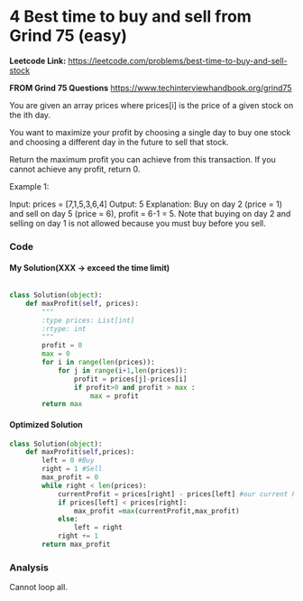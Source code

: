 # 4 Best time to buy and sell from Grind 75 (easy)
**Leetcode Link:** https://leetcode.com/problems/best-time-to-buy-and-sell-stock

**FROM Grind 75 Questions** https://www.techinterviewhandbook.org/grind75

You are given an array prices where prices[i] is the price of a given stock on the ith day.

You want to maximize your profit by choosing a single day to buy one stock and choosing a different day in the future to sell that stock.

Return the maximum profit you can achieve from this transaction. If you cannot achieve any profit, return 0.

 

Example 1:

Input: prices = [7,1,5,3,6,4]
Output: 5
Explanation: Buy on day 2 (price = 1) and sell on day 5 (price = 6), profit = 6-1 = 5.
Note that buying on day 2 and selling on day 1 is not allowed because you must buy before you sell.




### Code



#### My Solution(XXX -> exceed the time limit)
```python

class Solution(object):
    def maxProfit(self, prices):
        """
        :type prices: List[int]
        :rtype: int
        """
        profit = 0
        max = 0
        for i in range(len(prices)):
            for j in range(i+1,len(prices)):
                profit = prices[j]-prices[i]
                if profit>0 and profit > max :
                    max = profit
        return max

```

#### Optimized Solution

```python
class Solution(object):
    def maxProfit(self,prices):
        left = 0 #Buy
        right = 1 #Sell
        max_profit = 0
        while right < len(prices):
            currentProfit = prices[right] - prices[left] #our current Profit
            if prices[left] < prices[right]:
                max_profit =max(currentProfit,max_profit)
            else:
                left = right
            right += 1
        return max_profit
 ```       

### Analysis
Cannot loop all.

